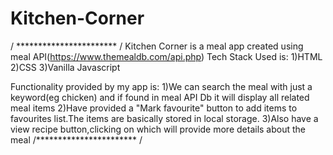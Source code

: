 # Kitchen-Corner

/ *********************** /
Kitchen Corner is a meal app created using meal API(https://www.themealdb.com/api.php)
Tech Stack Used is:
1)HTML
2)CSS
3)Vanilla Javascript

Functionality provided by my app is:
1)We can search the meal with just a keyword(eg chicken) and if found in meal API Db it will display all related meal items
2)Have provided a "Mark favourite" button to add items to favourites list.The items are basically stored in local storage.
3)Also have a view recipe button,clicking on which will provide more details about the meal
/*********************** /
